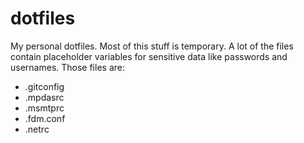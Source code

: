 # dotfiles
My personal dotfiles.
Most of this stuff is temporary.
A lot of the files contain placeholder variables for sensitive data like passwords and usernames.
Those files are:
* .gitconfig
* .mpdasrc
* .msmtprc
* .fdm.conf
* .netrc
